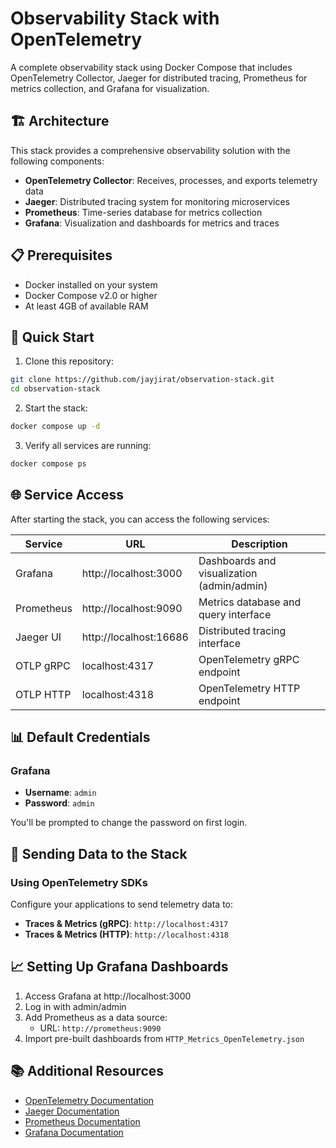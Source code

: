 # Observability Stack with OpenTelemetry

A complete observability stack using Docker Compose that includes OpenTelemetry Collector, Jaeger for distributed tracing, Prometheus for metrics collection, and Grafana for visualization.

## 🏗️ Architecture

This stack provides a comprehensive observability solution with the following components:

- **OpenTelemetry Collector**: Receives, processes, and exports telemetry data
- **Jaeger**: Distributed tracing system for monitoring microservices
- **Prometheus**: Time-series database for metrics collection
- **Grafana**: Visualization and dashboards for metrics and traces

## 📋 Prerequisites

- Docker installed on your system
- Docker Compose v2.0 or higher
- At least 4GB of available RAM

## 🚀 Quick Start

1. Clone this repository:

```bash
git clone https://github.com/jayjirat/observation-stack.git
cd observation-stack
```

2. Start the stack:

```bash
docker compose up -d
```

3. Verify all services are running:

```bash
docker compose ps
```

## 🌐 Service Access

After starting the stack, you can access the following services:

| Service    | URL                    | Description                                |
| ---------- | ---------------------- | ------------------------------------------ |
| Grafana    | http://localhost:3000  | Dashboards and visualization (admin/admin) |
| Prometheus | http://localhost:9090  | Metrics database and query interface       |
| Jaeger UI  | http://localhost:16686 | Distributed tracing interface              |
| OTLP gRPC  | localhost:4317         | OpenTelemetry gRPC endpoint                |
| OTLP HTTP  | localhost:4318         | OpenTelemetry HTTP endpoint                |

## 📊 Default Credentials

### Grafana

- **Username**: `admin`
- **Password**: `admin`

You'll be prompted to change the password on first login.

## 🔌 Sending Data to the Stack

### Using OpenTelemetry SDKs

Configure your applications to send telemetry data to:

- **Traces & Metrics (gRPC)**: `http://localhost:4317`
- **Traces & Metrics (HTTP)**: `http://localhost:4318`

## 📈 Setting Up Grafana Dashboards

1. Access Grafana at http://localhost:3000
2. Log in with admin/admin
3. Add Prometheus as a data source:
   - URL: `http://prometheus:9090`
4. Import pre-built dashboards from `HTTP_Metrics_OpenTelemetry.json`

## 📚 Additional Resources

- [OpenTelemetry Documentation](https://opentelemetry.io/docs/)
- [Jaeger Documentation](https://www.jaegertracing.io/docs/)
- [Prometheus Documentation](https://prometheus.io/docs/)
- [Grafana Documentation](https://grafana.com/docs/)

